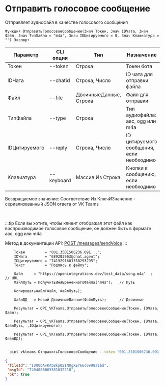 ﻿---
sidebar_position: 3
---

# Отправить голосовое сообщение
 Отправляет аудиофайл в качестве голосового сообщения



`Функция ОтправитьГолосовоеСообщение(Знач Токен, Знач IDЧата, Знач Файл, Знач ТипФайла = "m4a", Знач IDЦитируемого = 0, Знач Клавиатура = "") Экспорт`

  | Параметр | CLI опция | Тип | Назначение |
  |-|-|-|-|
  | Токен | --token | Строка | Токен бота |
  | IDЧата | --chatid | Строка, Число | ID чата для отправки файла |
  | Файл | --file | ДвоичныеДанные, Строка | Файл для отправки |
  | ТипФайла | --type | Строка | Тип аудиофайла: aac, ogg или m4a |
  | IDЦитируемого | --reply | Строка, Число | ID цитируемого сообщения, если необходимо |
  | Клавиатура | --keyboard | Массив Из Строка | Кнопки к сообщению, если необходимо |

  
  Возвращаемое значение:   Соответствие Из КлючИЗначение - сериализованный JSON ответа от VK Teams

<br/>

:::tip
Если вы хотите, чтобы клиент отображал этот файл как воспроизводимое голосовое сообщение, он должен быть в формате aac, ogg или m4a

 Метод в документации API: [POST /messages/sendVoice](https://teams.vk.com/botapi/#/messages/post_messages_sendVoice)
:::
<br/>


```bsl title="Пример кода"
    Токен         = "001.3501506236.091...";
    IDЧата        = "689203963@chat.agent";
    IDЦитируемого = "7419291601358293295";
    Текст         = "Подпись к файлу";

    Файл     = "https://openintegrations.dev/test_data/song.m4a"  ;        // URL
    ФайлПуть = ПолучитьИмяВременногоФайла("m4a");   // Путь

    КопироватьФайл(Файл, ФайлПуть);

    ФайлДД   = Новый ДвоичныеДанные(ФайлПуть);      // Двоичные

    Результат = OPI_VKTeams.ОтправитьГолосовоеСообщение(Токен, IDЧата, Файл);

    Результат = OPI_VKTeams.ОтправитьГолосовоеСообщение(Токен, IDЧата, ФайлПуть, ,IDЦитируемого);

    Результат = OPI_VKTeams.ОтправитьГолосовоеСообщение(Токен, IDЧата, ФайлДД);
```



```sh title="Пример команды CLI"
    
  oint vkteams ОтправитьГолосовоеСообщение --token "001.3501506236.091..." --chatid "689203963@chat.agent" --file "https://openintegrations.dev/test_data/song.m4a" --type %type% --reply "7401868177463836806" --keyboard %keyboard%

```

```json title="Результат"
{
 "fileId": "I000bAvKAbBkpO2IN0gXEY66c0998a1bd",
 "msgId": "7404086605381632210",
 "ok": true
}
```
